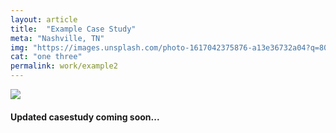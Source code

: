 ```yaml
---
layout: article
title:  "Example Case Study"
meta: "Nashville, TN"
img: "https://images.unsplash.com/photo-1617042375876-a13e36732a04?q=80&w=1080&height=566&auto=format&fit=crop"
cat: "one three"
permalink: work/example2
---
```

 
<img src="{{ page.img }}" /> 

#### Updated casestudy coming soon...